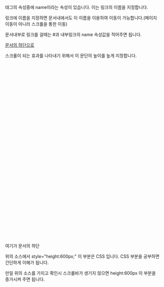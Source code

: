 

<a>태그의 속성중에 name이라는 속성이 있습니다. 이는 링크의 이름을 지정합니다.

링크에 이름을 지정하면 문서내에서도 이 이름을 이용하여 이동이 가능합니다.(페이지 이동이 아니라 스크롤을 통한 이동)

문서내부로 링크를 걸때는 #과 내부링크의 name 속성값을 적어주면 됩니다.

<p><a href="#bottom">문서의 하단으로</a></p>

<p style="height:600px;">스크롤이 되는 효과를 나타내기 위해서 이 문단의 높이를 높게 지정합니다.</p>

<p><a name="bottom">여기가 문서의 하단</a></p>


위의 소스에서 style="height:600px;" 이 부분은 CSS 입니다. CSS 부분을 공부하면 간단하게 이해가 됩니다.

만일 위의 소스를 가지고 확인시 스크롤바가 생기지 않으면 height:600px 이 부분을 증가시켜 주면 됩니다.